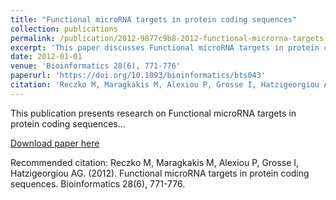 ```yaml
---
title: "Functional microRNA targets in protein coding sequences"
collection: publications
permalink: /publication/2012-9877c9b8-2012-functional-microrna-targets-in-protein-c
excerpt: 'This paper discusses Functional microRNA targets in protein coding sequences...'
date: 2012-01-01
venue: 'Bioinformatics 28(6), 771-776'
paperurl: 'https://doi.org/10.1093/bioinformatics/bts043'
citation: 'Reczko M, Maragkakis M, Alexiou P, Grosse I, Hatzigeorgiou AG. (2012). Functional microRNA targets in protein coding sequences. Bioinformatics 28(6), 771-776.'
---
```


This publication presents research on Functional microRNA targets in protein coding sequences...

[Download paper here](https://doi.org/10.1093/bioinformatics/bts043)

Recommended citation: Reczko M, Maragkakis M, Alexiou P, Grosse I, Hatzigeorgiou AG. (2012). Functional microRNA targets in protein coding sequences. Bioinformatics 28(6), 771-776.
